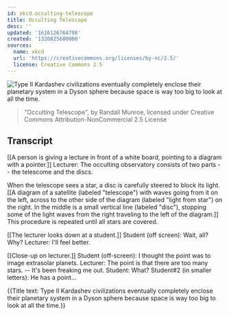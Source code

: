 ```yaml
---
id: xkcd.occulting-telescope
title: Occulting Telescope
desc: ''
updated: '1616126764798'
created: '1320825600000'
sources:
  name: xkcd
  url: 'https://creativecommons.org/licenses/by-nc/2.5/'
  license: Creative Commons 2.5
---
```

![Type II Kardashev civilizations eventually completely enclose their planetary system in a Dyson sphere because space is way too big to look at all the time.](https://imgs.xkcd.com/comics/occulting_telescope.png)
> "Occulting Telescope", by Randall Munroe, licensed under Creative Commons Attribution-NonCommercial 2.5 License

## Transcript
[[A person is giving a lecture in front of a white board, pointing to a diagram with a pointer.]]
Lecturer: The occulting observatory consists of two parts -- the telescome and the discs.

When the telescope sees a star, a disc is carefully steered to block its light.
[[A diagram of a satellite (labeled "telescope") with waves going from it on the left, across to the other side of the diagram (labeled "light from star") on the right. In the middle is a small vertical line (labeled "disc"), stopping some of the light waves from the right traveling to the left of the diagram.]] 
This procedure is repeated until all stars are covered.

[[The lecturer looks down at a student.]]
Student (off screen): Wait, 
all?
 Why?
Lecturer: I'll feel better.

[[Close-up on lecturer.]]
Student (off-screen): I thought the point was to image extrasolar planets.
Lecturer: The point is that there are 
too many stars.
 -- It's been freaking me out.
Student: What?
Student#2 (in smaller letters): He has a point...

{{Title text: Type II Kardashev civilizations eventually completely enclose their planetary system in a Dyson sphere because space is way too big to look at all the time.}}
